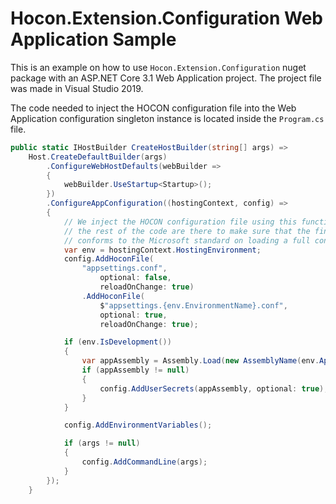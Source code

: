 # Hocon.Extension.Configuration Web Application Sample

This is an example on how to use `Hocon.Extension.Configuration` nuget package with an ASP.NET Core 3.1 Web Application project. 
The project file was made in Visual Studio 2019.

The code needed to inject the HOCON configuration file into the Web Application configuration singleton instance 
is located inside the `Program.cs` file.

```C#
public static IHostBuilder CreateHostBuilder(string[] args) =>
	Host.CreateDefaultBuilder(args)
		.ConfigureWebHostDefaults(webBuilder =>
		{
			webBuilder.UseStartup<Startup>();
		})
		.ConfigureAppConfiguration((hostingContext, config) =>
		{
			// We inject the HOCON configuration file using this function call,
			// the rest of the code are there to make sure that the final configuration
			// conforms to the Microsoft standard on loading a full configuration stack.
			var env = hostingContext.HostingEnvironment;
			config.AddHoconFile(
            	"appsettings.conf",
            		optional: false,
                	reloadOnChange: true)
				.AddHoconFile(
                	$"appsettings.{env.EnvironmentName}.conf",
                    optional: true,
                    reloadOnChange: true);

			if (env.IsDevelopment())
			{
				var appAssembly = Assembly.Load(new AssemblyName(env.ApplicationName));
				if (appAssembly != null)
				{
					config.AddUserSecrets(appAssembly, optional: true);
				}
			}

			config.AddEnvironmentVariables();

			if (args != null)
			{
				config.AddCommandLine(args);
			}
		});
    }
```